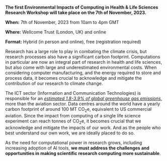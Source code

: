 
__The first Environmental Impacts of Computing in Health & Life Sciences
Research Workshop will take place on the 7th of November, 2023.__

**When:** 7th of November, 2023 from 10am to 4pm GMT

**Where:** Wellcome Trust (London, UK) and online

**Format:** Hybrid (in person and online), free (registration required)

Research has a large role to play in combating the climate crisis, but research
processes also have a significant carbon footprint. Computations in particular
are now an integral part of research in health and life sciences, but also come
with large and underestimated environmental costs. When considering computer
manufacturing, and the energy required to store and process data, it becomes
crucial to acknowledge and mitigate the contribution of our research to climate
change. 

The ICT sector (Information and Communication Technologies) is
responsible for an [*estimated 1.8-3.9% of global greenhouse gas
emissions*](https://doi.org/10.1016/j.patter.2021.100340), more than the
aviation sector. Data centres around the world have a yearly carbon footprint of
around 100 MT CO<sub>2</sub>e, equivalent to US commercial aviation. Since
the impact from computing of a single life science experiment can reach tonnes
of CO<sub>2</sub>e, it becomes crucial that we acknowledge and mitigate the
impacts of our work. And as the people who best understand our own work, we are
ideally placed to do so. 

As the need for computational power in research grows, including increasing
adoption of AI tools, **we must address the challenges and opportunities in making
scientific research computing more sustainable**.



